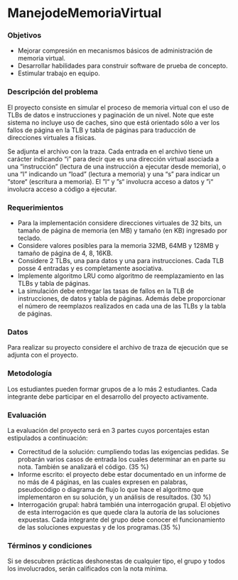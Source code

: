 # ManejodeMemoriaVirtual

### Objetivos
  * Mejorar compresión en mecanismos básicos de administración de memoria virtual.
  * Desarrollar habilidades para construir software de prueba de concepto.
  * Estimular trabajo en equipo.

### Descripción del problema
El proyecto consiste en simular el proceso de memoria virtual con el uso de TLBs de datos e instrucciones y paginación de un nivel. Note que este sistema no incluye uso de caches, sino que está orientado sólo a ver los fallos de página en la TLB y tabla de páginas para traducción de direcciones virtuales a físicas.

Se adjunta el archivo con la traza. Cada entrada en el archivo tiene un carácter indicando “i” para decir que es una dirección virtual asociada a una “instrucción” (lectura de una instrucción a ejecutar desde memoria), o una “l” indicando un “load” (lectura a memoria) y una “s” para indicar un “store“ (escritura a memoria). El ”l“ y ”s“ involucra acceso a datos y ”i“ involucra acceso a código a ejecutar.

### Requerimientos

* Para la implementación considere direcciones virtuales de 32 bits, un tamaño de página de memoria (en MB) y tamaño (en KB) ingresado por teclado.
* Considere valores posibles para la memoria 32MB, 64MB y 128MB y tamaño
de página de 4, 8, 16KB.
* Considere 2 TLBs, una para datos y una para instrucciones. Cada TLB
posse 4 entradas y es completamente asociativa.
* Implemente algoritmo LRU como algoritmo de reemplazamiento en las TLBs
y tabla de páginas.
* La simulación debe entregar las tasas de fallos en la TLB de instrucciones, de datos y tabla de páginas. Además debe proporcionar el número de reemplazos realizados en cada una de las TLBs y la tabla de páginas.

### Datos

Para realizar su proyecto considere el archivo de traza de ejecución que se adjunta con el proyecto.

### Metodología

Los estudiantes pueden formar grupos de a lo más 2 estudiantes. Cada integrante debe participar en el desarrollo del proyecto activamente.

### Evaluación

La evaluación del proyecto será en 3 partes cuyos porcentajes estan estipulados a continuación:
* Correctitud de la solución: cumpliendo todas las exigencias pedidas. Se probarán varios casos de entrada los cuales determinar an en parte su nota. También se analizará el código. (35 %)
* Informe escrito: el proyecto debe estar documentado en un informe de no más de 4 páginas, en las cuales expresen en palabras, pseudocódigo o diagrama de flujo lo que hace el algoritmo que implementaron en su solución, y un análisis de resultados. (30 %)
* Interrogación grupal: habrá también una interrogación grupal. El objetivo de esta interrogación es que quede clara la autoría de las soluciones expuestas. Cada integrante del grupo debe conocer el funcionamiento de las soluciones expuestas y de los programas.(35 %)

### Términos y condiciones

Si se descubren prácticas deshonestas de cualquier tipo, el grupo y todos los involucrados, serán calificados con la nota mínima.
